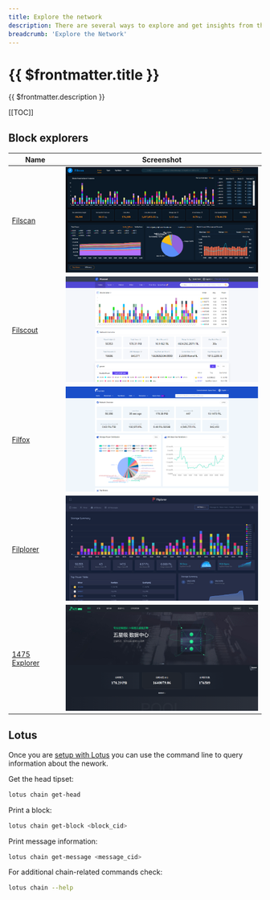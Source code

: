 ```yaml
---
title: Explore the network
description: There are several ways to explore and get insights from the Filecash network.
breadcrumb: 'Explore the Network'
---
```


# {{ $frontmatter.title }}

{{ $frontmatter.description }}

[[TOC]]

## Block explorers

| Name                                                 | Screenshot                                                                |
| ---------------------------------------------------- | ------------------------------------------------------------------------- |
| [Filscan](https://filscan.io/)                       | <img src="./images/explore-the-filecash-chain/filscan.png" width="400">   |
| [Filscout](https://filscout.io/)                     | <img src="./images/explore-the-filecash-chain/filscout.png" width="400">  |
| [Filfox](https://filfox.io/)                         | <img src="./images/explore-the-filecash-chain/filfox.png" width="400">    |
| [Filplorer](https://filplorer.com/)                  | <img src="./images/explore-the-filecash-chain/filplorer.png" width="400"> |
| [1475 Explorer](https://1475ipfs.com/#/blockBrowser) | <img src="./images/explore-the-filecash-chain/1475ipfs.png" width="400">  |

## Lotus

Once you are [setup with Lotus](lotus/README.md) you can use the command line to query information about the nework.

Get the head tipset:

```sh
lotus chain get-head
```

Print a block:

```sh
lotus chain get-block <block_cid>
```

Print message information:

```sh
lotus chain get-message <message_cid>
```

For additional chain-related commands check:

```sh
lotus chain --help
```
